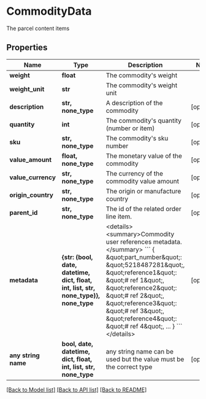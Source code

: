 # CommodityData

The parcel content items

## Properties
Name | Type | Description | Notes
------------ | ------------- | ------------- | -------------
**weight** | **float** | The commodity&#39;s weight | 
**weight_unit** | **str** | The commodity&#39;s weight unit | 
**description** | **str, none_type** | A description of the commodity | [optional] 
**quantity** | **int** | The commodity&#39;s quantity (number or item) | [optional] 
**sku** | **str, none_type** | The commodity&#39;s sku number | [optional] 
**value_amount** | **float, none_type** | The monetary value of the commodity | [optional] 
**value_currency** | **str, none_type** | The currency of the commodity value amount | [optional] 
**origin_country** | **str, none_type** | The origin or manufacture country | [optional] 
**parent_id** | **str, none_type** | The id of the related order line item. | [optional] 
**metadata** | **{str: (bool, date, datetime, dict, float, int, list, str, none_type)}, none_type** |  &lt;details&gt; &lt;summary&gt;Commodity user references metadata.&lt;/summary&gt;  &#x60;&#x60;&#x60; {     \&quot;part_number\&quot;: \&quot;5218487281\&quot;,     \&quot;reference1\&quot;: \&quot;# ref 1\&quot;,     \&quot;reference2\&quot;: \&quot;# ref 2\&quot;,     \&quot;reference3\&quot;: \&quot;# ref 3\&quot;,     \&quot;reference4\&quot;: \&quot;# ref 4\&quot;,     ... } &#x60;&#x60;&#x60; &lt;/details&gt;  | [optional] 
**any string name** | **bool, date, datetime, dict, float, int, list, str, none_type** | any string name can be used but the value must be the correct type | [optional]

[[Back to Model list]](../README.md#documentation-for-models) [[Back to API list]](../README.md#documentation-for-api-endpoints) [[Back to README]](../README.md)


